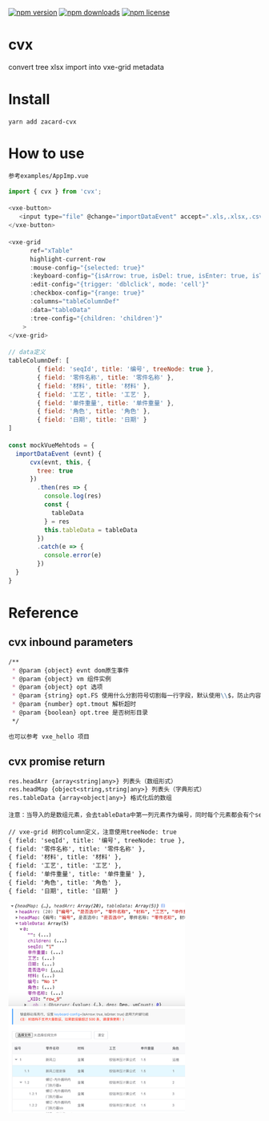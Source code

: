 [![npm version](https://img.shields.io/npm/v/zacard-cvx.svg?style=flat-square)](https://www.npmjs.com/package/zacard-cvx)
[![npm downloads](https://img.shields.io/npm/dm/zacard-cvx.svg?style=flat-square)](http://npm-stat.com/charts.html?package=zacard-cvx)
[![npm license](https://img.shields.io/github/license/mashape/apistatus.svg?style=flat-square)](LICENSE)

# cvx
convert tree xlsx import into vxe-grid metadata


# Install
```text
yarn add zacard-cvx
```

# How to use
```markdown
参考examples/AppImp.vue
```
```javascript
import { cvx } from 'cvx';

<vxe-button>
   <input type="file" @change="importDataEvent" accept=".xls,.xlsx,.csv">
</vxe-button>

<vxe-grid
      ref="xTable"
      highlight-current-row
      :mouse-config="{selected: true}"
      :keyboard-config="{isArrow: true, isDel: true, isEnter: true, isTab: true, isEdit: true}"
      :edit-config="{trigger: 'dblclick', mode: 'cell'}"
      :checkbox-config="{range: true}"
      :columns="tableColumnDef"
      :data="tableData"
      :tree-config="{children: 'children'}"
    >
</vxe-grid>

// data定义
tableColumnDef: [
        { field: 'seqId', title: '编号', treeNode: true },
        { field: '零件名称', title: '零件名称' },
        { field: '材料', title: '材料' },
        { field: '工艺', title: '工艺' },
        { field: '单件重量', title: '单件重量' },
        { field: '角色', title: '角色' },
        { field: '日期', title: '日期' }
]

const mockVueMehtods = {
  importDataEvent (evnt) {
      cvx(evnt, this, {
        tree: true
      })
        .then(res => {
          console.log(res)
          const {
            tableData
          } = res
          this.tableData = tableData
        })
        .catch(e => {
          console.error(e)
        })
  }
}
```

# Reference
## cvx inbound parameters
```markdown
/**
 * @param {object} evnt dom原生事件
 * @param {object} vm 组件实例
 * @param {object} opt 选项
 * @param {string} opt.FS 使用什么分割符号切割每一行字段，默认使用\\$，防止内容内出现逗号
 * @param {number} opt.tmout 解析超时
 * @param {boolean} opt.tree 是否树形目录
 */
```
```markdown
也可以参考 vxe_hello 项目
```

## cvx promise return
```markdown
res.headArr {array<string|any>} 列表头（数组形式）
res.headMap {object<string,string|any>} 列表头（字典形式）
res.tableData {array<object|any>} 格式化后的数组

注意：当导入的是数组元素，会去tableData中第一列元素作为编号，同时每个元素都会有个seqId字段用来新编号,但同时保留了原编号供使用

// vxe-grid 树的column定义，注意使用treeNode: true
{ field: 'seqId', title: '编号', treeNode: true },
{ field: '零件名称', title: '零件名称' },
{ field: '材料', title: '材料' },
{ field: '工艺', title: '工艺' },
{ field: '单件重量', title: '单件重量' },
{ field: '角色', title: '角色' },
{ field: '日期', title: '日期' }
```

 <img src="./examples/api1.jpg" width = "70%" alt="examples/api1.jpg" align=center />
 <img src="./examples/api2.jpg" width = "70%" alt="examples/api2.jpg" align=center />
